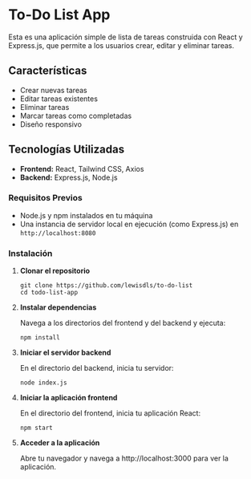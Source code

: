 # To-Do List App

Esta es una aplicación simple de lista de tareas construida con React y Express.js, que permite a los usuarios crear, editar y eliminar tareas.

## Características

- Crear nuevas tareas
- Editar tareas existentes
- Eliminar tareas
- Marcar tareas como completadas
- Diseño responsivo

## Tecnologías Utilizadas

- **Frontend:** React, Tailwind CSS, Axios
- **Backend:** Express.js, Node.js

### Requisitos Previos

- Node.js y npm instalados en tu máquina
- Una instancia de servidor local en ejecución (como Express.js) en `http://localhost:8080`

### Instalación

1. **Clonar el repositorio**

   ```
   git clone https://github.com/lewisdls/to-do-list
   cd todo-list-app
   ```

2. **Instalar dependencias**

   Navega a los directorios del frontend y del backend y ejecuta:

   ```
   npm install
   ```

3. **Iniciar el servidor backend**

   En el directorio del backend, inicia tu servidor:

   ```
   node index.js
   ```

4. **Iniciar la aplicación frontend**

   En el directorio del frontend, inicia tu aplicación React:

   ```
   npm start
   ```

5. **Acceder a la aplicación**

   Abre tu navegador y navega a http://localhost:3000 para ver la aplicación.
